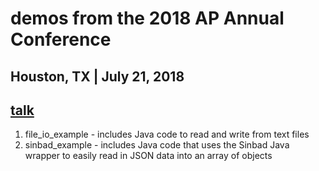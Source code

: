 # demos from the 2018 AP Annual Conference 
## Houston, TX | July 21, 2018
## [talk](http://bit.ly/apcsarealdata)

1. file_io_example - includes Java code to read and write from text files
2. sinbad_example - includes Java code that uses the Sinbad Java wrapper to easily read in JSON data into an array of objects
